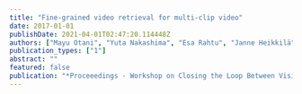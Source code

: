 ```yaml
---
title: "Fine-grained video retrieval for multi-clip video"
date: 2017-01-01
publishDate: 2021-04-01T02:47:20.114448Z
authors: ["Mayu Otani", "Yuta Nakashima", "Esa Rahtu", "Janne Heikkilä"]
publication_types: ["1"]
abstract: ""
featured: false
publication: "*Proceeedings - Workshop on Closing the Loop Between Vision and Language at ICCV*"
---
```


